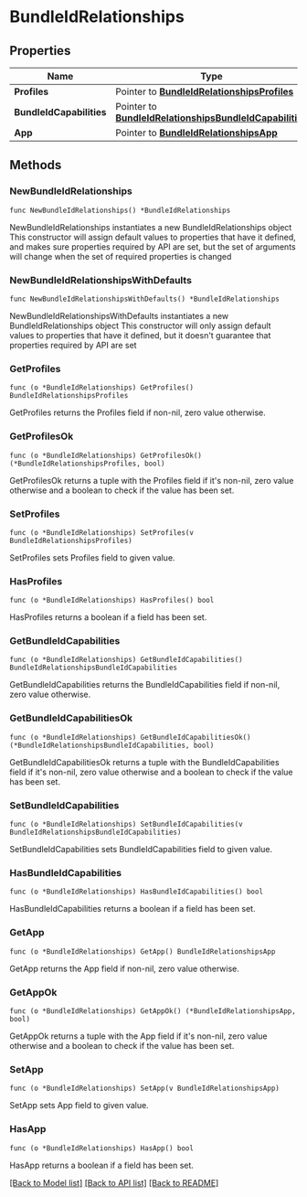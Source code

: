 # BundleIdRelationships

## Properties

Name | Type | Description | Notes
------------ | ------------- | ------------- | -------------
**Profiles** | Pointer to [**BundleIdRelationshipsProfiles**](BundleIdRelationshipsProfiles.md) |  | [optional] 
**BundleIdCapabilities** | Pointer to [**BundleIdRelationshipsBundleIdCapabilities**](BundleIdRelationshipsBundleIdCapabilities.md) |  | [optional] 
**App** | Pointer to [**BundleIdRelationshipsApp**](BundleIdRelationshipsApp.md) |  | [optional] 

## Methods

### NewBundleIdRelationships

`func NewBundleIdRelationships() *BundleIdRelationships`

NewBundleIdRelationships instantiates a new BundleIdRelationships object
This constructor will assign default values to properties that have it defined,
and makes sure properties required by API are set, but the set of arguments
will change when the set of required properties is changed

### NewBundleIdRelationshipsWithDefaults

`func NewBundleIdRelationshipsWithDefaults() *BundleIdRelationships`

NewBundleIdRelationshipsWithDefaults instantiates a new BundleIdRelationships object
This constructor will only assign default values to properties that have it defined,
but it doesn't guarantee that properties required by API are set

### GetProfiles

`func (o *BundleIdRelationships) GetProfiles() BundleIdRelationshipsProfiles`

GetProfiles returns the Profiles field if non-nil, zero value otherwise.

### GetProfilesOk

`func (o *BundleIdRelationships) GetProfilesOk() (*BundleIdRelationshipsProfiles, bool)`

GetProfilesOk returns a tuple with the Profiles field if it's non-nil, zero value otherwise
and a boolean to check if the value has been set.

### SetProfiles

`func (o *BundleIdRelationships) SetProfiles(v BundleIdRelationshipsProfiles)`

SetProfiles sets Profiles field to given value.

### HasProfiles

`func (o *BundleIdRelationships) HasProfiles() bool`

HasProfiles returns a boolean if a field has been set.

### GetBundleIdCapabilities

`func (o *BundleIdRelationships) GetBundleIdCapabilities() BundleIdRelationshipsBundleIdCapabilities`

GetBundleIdCapabilities returns the BundleIdCapabilities field if non-nil, zero value otherwise.

### GetBundleIdCapabilitiesOk

`func (o *BundleIdRelationships) GetBundleIdCapabilitiesOk() (*BundleIdRelationshipsBundleIdCapabilities, bool)`

GetBundleIdCapabilitiesOk returns a tuple with the BundleIdCapabilities field if it's non-nil, zero value otherwise
and a boolean to check if the value has been set.

### SetBundleIdCapabilities

`func (o *BundleIdRelationships) SetBundleIdCapabilities(v BundleIdRelationshipsBundleIdCapabilities)`

SetBundleIdCapabilities sets BundleIdCapabilities field to given value.

### HasBundleIdCapabilities

`func (o *BundleIdRelationships) HasBundleIdCapabilities() bool`

HasBundleIdCapabilities returns a boolean if a field has been set.

### GetApp

`func (o *BundleIdRelationships) GetApp() BundleIdRelationshipsApp`

GetApp returns the App field if non-nil, zero value otherwise.

### GetAppOk

`func (o *BundleIdRelationships) GetAppOk() (*BundleIdRelationshipsApp, bool)`

GetAppOk returns a tuple with the App field if it's non-nil, zero value otherwise
and a boolean to check if the value has been set.

### SetApp

`func (o *BundleIdRelationships) SetApp(v BundleIdRelationshipsApp)`

SetApp sets App field to given value.

### HasApp

`func (o *BundleIdRelationships) HasApp() bool`

HasApp returns a boolean if a field has been set.


[[Back to Model list]](../README.md#documentation-for-models) [[Back to API list]](../README.md#documentation-for-api-endpoints) [[Back to README]](../README.md)


